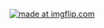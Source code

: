 

<a href="https://imgflip.com/gif/1l9spq"><img src="https://i.imgflip.com/1l9spq.gif" title="made at imgflip.com"/></a>
